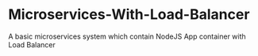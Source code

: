 # Microservices-With-Load-Balancer
A basic microservices system which contain NodeJS App container with Load Balancer
